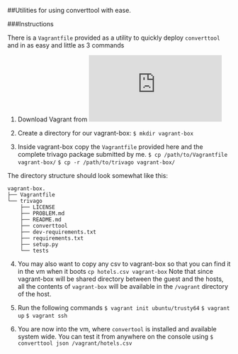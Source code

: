 ##Utilities for using converttool with ease.

###Instructions

There is a `Vagrantfile` provided as a utility to quickly deploy `converttool` and in as easy and little as 3 commands

1. Download Vagrant from ![the official website](https://www.vagrantup.com/downloads.html)

2. Create a directory for our vagrant-box:
	`$ mkdir vagrant-box`

3. Inside vagrant-box copy the `Vagrantfile` provided here and the complete trivago package submitted by me. 
	`$ cp /path/to/Vagrantfile vagrant-box/` 
	`$ cp -r /path/to/trivago vagrant-box/`

The directory structure should look somewhat like this:
```
vagrant-box.
├── Vagrantfile
└── trivago
    ├── LICENSE
    ├── PROBLEM.md
    ├── README.md
    ├── converttool
    ├── dev-requirements.txt
    ├── requirements.txt
    ├── setup.py
    └── tests
```

4. You may also want to copy any csv to vagrant-box so that you can find it in the vm when it boots
	`cp hotels.csv vagrant-box`
Note that since vagrant-box will be shared directory between the guest and the hosts, all the contents of `vagrant-box` will be available in the `/vagrant` directory of the host. 

5. Run the following commands 
	`$ vagrant init ubuntu/trusty64`
	`$ vagrant up`
	`$ vagrant ssh`

6. You are now into the vm, where `convertool` is installed and available system wide. You can test it from anywhere on the console using
	`$ converttool json /vagrant/hotels.csv`
